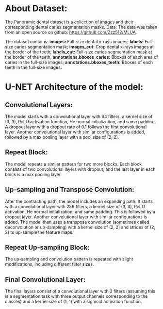 # About Dataset:

The Panoramic dental dataset is a collection of images and their corresponding dental caries segmentation masks.
Data: The data was taken from an open source on github: https://github.com/Zzz512/MLUA.

The dataset contains:
**images:** Full-size dental x-rays images;
**labels:** Full-size caries segmentation mask;
**images_cut:** Crop dental x-rays images at the border of the teeth;
**labels_cut:** Full-size caries segmentation mask at the border of the teeth;
**annotations.bboxes_caries:** Bboxes of each area of ​​​​caries in the full-size images;
**annotations.bboxes_teeth:** Bboxes of each teeth in the full-size images.


# U-NET Architecture of the model:

## Convolutional Layers:
The model starts with a convolutional layer with 64 filters, a kernel size of (3, 3), ReLU activation function, He normal initialization, and same padding.
A dropout layer with a dropout rate of 0.1 follows the first convolutional layer.
Another convolutional layer with similar configurations is added, followed by a max pooling layer with a pool size of (2, 2).

## Repeat Block:
The model repeats a similar pattern for two more blocks. Each block consists of two convolutional layers with dropout, and the last layer in each block is a max pooling layer.

## Up-sampling and Transpose Convolution:
After the contracting path, the model includes an expanding path. It starts with a convolutional layer with 256 filters, a kernel size of (3, 3), ReLU activation, He normal initialization, and same padding. This is followed by a dropout layer.
Another convolutional layer with similar configurations is added.
The model then uses a transpose convolution (sometimes called deconvolution or up-sampling) with a kernel size of (2, 2) and strides of (2, 2) to up-sample the feature maps.

## Repeat Up-sampling Block:
The up-sampling and convolution pattern is repeated with slight modifications, including different filter sizes.

## Final Convolutional Layer:
The final layers consist of a convolutional layer with 3 filters (assuming this is a segmentation task with three output channels corresponding to the classes) and a kernel size of (1, 1) with a sigmoid activation function.
